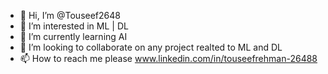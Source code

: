- 👋 Hi, I’m @Touseef2648
- 👀 I’m interested in ML | DL
- 🌱 I’m currently learning AI
- 💞️ I’m looking to collaborate on any project realted to ML and DL
- 📫 How to reach me please www.linkedin.com/in/touseefrehman-26488

<!---
Touseef2648/Touseef2648 is a ✨ special ✨ repository because its `README.md` (this file) appears on your GitHub profile.
You can click the Preview link to take a look at your changes.
--->
